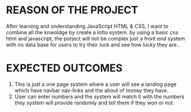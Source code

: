 # REASON OF THE PROJECT
After learning and understanding JavaScript HTML & CSS, I want to combine all the knwoldge by create a lotto system. by using a basic css html and javascript, the porject will not be complex just a front end system with no data base for users to try their luck and see how lucky they are..

# EXPECTED OUTCOMES

1. This is just a one page system where a user will see a landing page which have navbar nav-links and the about of money they have.
2. User can enter numbers and the system will match it with the numbers they system will provide randomly and tell them if they won or not.